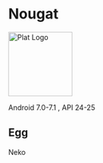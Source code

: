 # Nougat

<img alt="Plat Logo" height="128" src="https://upload.wikimedia.org/wikipedia/commons/c/c7/Android_Nougat_Logo.svg"/>

Android 7.0-7.1 , API 24-25

## Egg

Neko
